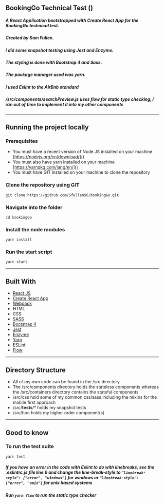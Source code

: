 ## BookingGo Technical Test ([]())
##### A React Application bootstrapped with Create React App for the BookingGo technical test.
##### Created by Sam Fullen.
##### I did some snapshot testing using Jest and Enzyme.
##### The styling is done with Bootstrap 4 and Sass.
##### The package manager used was yarn.
##### I used Eslint to the AirBnb standard
##### /src/components/searchPreview.js uses flow for static type checking, I ran out of time to implement it into my other components
---
## Running the project locally
### Prerequisites
- You must have a recent version of Node JS installed on your machine [https://nodejs.org/en/download/]()
- You must also have yarn installed on your machine [https://yarnpkg.com/lang/en/]()
- You must have GIT installed on your machine to clone the repository

### Clone the repository using GIT
```
git clone https://github.com/Sfullen96/bookingGo.git
```

### Navigate into the folder
```
cd bookingGo
```
### Install the node modules
```
yarn install
```
### Run the start script
```
yarn start
```
---
## Built With
- [React JS](https://reactjs.org/)
- [Create React App](https://github.com/facebook/create-react-app)
- [Webpack](https://webpack.js.org/)
- HTML
- CSS
- [SASS](https://sass-lang.com/)
- [Bootstrap 4](https://getbootstrap.com/docs/4.0/getting-started/introduction/)
- [Jest](https://jestjs.io/)
- [Enzyme](https://github.com/airbnb/enzyme)
- [Yarn](https://yarnpkg.com/lang/en/)
- [ESLint](https://eslint.org/)
- [Flow](https://flow.org)
---
## Directory Structure
- All of my own code can be found in the /src directory
- The /src/components directory holds the stateless components whereas the /src/containers directory contains the stateful components
- /src/css hold some of my common css/sass including the mixins for the mobile first approach
- /src/__tests__/* holds my snapshot tests
- /src/hoc holds my higher order component(s)
---
## Good to know
### To run the test suite
```
yarn test
```
##### If you have an error in the code with Eslint to do with linebreaks, see the .eslintrc.js file line 9 and change the line-break-style to `"linebreak-style": ["error", "windows"]` for windows or `"linebreak-style": ["error", "unix"]` for unix based systems
##### Run `yarn flow` to run the static type checker
